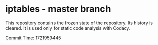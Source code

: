 # iptables - master branch

This repository contains the frozen state of the repository.
Its history is cleared. It is used only for static code
analysis with Codacy.

Commit Time: 1721959445